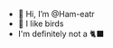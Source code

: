 - 👋 Hi, I’m @Ham-eatr
- 🐤 I like birds
- I'm definitely not a 🐈‍⬛ 

<!---
Ham-eatr/Ham-eatr is a ✨ special ✨ repository because its `README.md` (this file) appears on your GitHub profile.
You can click the Preview link to take a look at your changes.
--->
